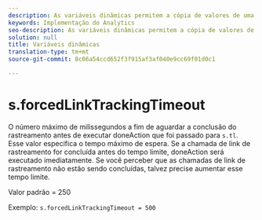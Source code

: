 ```yaml
---
description: As variáveis dinâmicas permitem a cópia de valores de uma variável para outra sem precisar digitar os valores completos várias vezes nas solicitações de imagem do site.
keywords: Implementação do Analytics
seo-description: As variáveis dinâmicas permitem a cópia de valores de uma variável para outra sem precisar digitar os valores completos várias vezes nas solicitações de imagem do site.
solution: null
title: Variáveis dinâmicas
translation-type: tm+mt
source-git-commit: 8c06a54ccd652f3f915af3af040e9cc69f01d0c1

---
```




# s.forcedLinkTrackingTimeout

O número máximo de milissegundos a fim de aguardar a conclusão do rastreamento antes de executar doneAction que foi passado para `s.tl`. Esse valor especifica o tempo máximo de espera. Se a chamada de link de rastreamento for concluída antes do tempo limite, doneAction será executado imediatamente. Se você perceber que as chamadas de link de rastreamento não estão sendo concluídas, talvez precise aumentar esse tempo limite.

Valor padrão = 250

Exemplo: `s.forcedLinkTrackingTimeout = 500`
